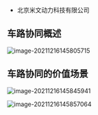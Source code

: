 - 北京米文动力科技有限公司

## 车路协同概述

![image-20211216145805715](https://gitee.com/er-huomeng/img/raw/master/image-20211216145805715.png)

## 车路协同的价值场景

![image-20211216145845941](https://gitee.com/er-huomeng/img/raw/master/image-20211216145845941.png)

![image-20211216145857064](https://gitee.com/er-huomeng/img/raw/master/image-20211216145857064.png)